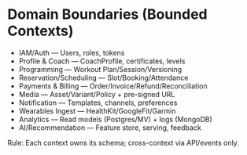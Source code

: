 # Domain Boundaries (Bounded Contexts)
- IAM/Auth — Users, roles, tokens
- Profile & Coach — CoachProfile, certificates, levels
- Programming — Workout Plan/Session/Versioning
- Reservation/Scheduling — Slot/Booking/Attendance
- Payments & Billing — Order/Invoice/Refund/Reconciliation
- Media — Asset/Variant/Policy + pre-signed URL
- Notification — Templates, channels, preferences
- Wearables Ingest — HealthKit/GoogleFit/Garmin
- Analytics — Read models (Postgres/MV) + logs (MongoDB)
- AI/Recommendation — Feature store, serving, feedback

Rule: Each context owns its schema; cross-context via API/events only.
